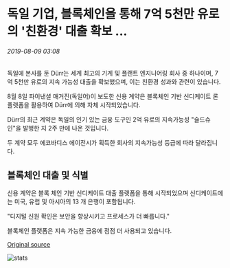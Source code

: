 # 독일 기업, 블록체인을 통해 7억 5천만 유로의 '친환경' 대출 확보 ...

###### 2019-08-09 03:08

독일에 본사를 둔 Dürr는 세계 최고의 기계 및 플랜트 엔지니어링 회사 중 하나이며, 7억 5천만 유로의 지속 가능성 대출을 확보했으며, 이는 친환경 성과와 관련이 있습니다.

8월 8일 파이낸셜 매거진(독일어)이 보도한 신용 계약은 블록체인 기반 신디케이트 론 플랫폼을 활용하여 Dürr에 의해 자체 시작되었습니다.

Dürr의 최근 계약은 독일의 인기 있는 금융 도구인 2억 유로의 지속가능성 "슐드슈인"을 발행한 지 2주 만에 나온 것입니다.

두 계약 모두 에코바디스 에이전시가 획득한 회사의 지속가능성 등급에 따라 달라집니다.

## 블록체인 대출 및 식별

신용 계약은 블록 체인 기반 신디케이트 대출 플랫폼을 통해 시작되었으며 신디케이트에는 미국, 유럽 및 아시아의 13 개 은행이 포함됩니다.

"디지털 신원 확인은 보안을 향상시키고 프로세스가 더 빠릅니다."

블록체인 플랫폼은 지속 가능한 금융에 점점 더 사용되고 있습니다.

[Original source](https://cointelegraph.com/news/german-company-secures-750-million-eco-friendly-loan-via-blockchain)

![stats](https://c.statcounter.com/11760860/0/a89fa40b/1/ "stats")